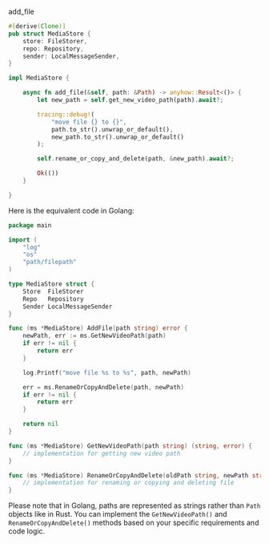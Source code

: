 add_file

```rust
#[derive(Clone)]
pub struct MediaStore {
    store: FileStorer,
    repo: Repository,
    sender: LocalMessageSender,
}

impl MediaStore {

    async fn add_file(&self, path: &Path) -> anyhow::Result<()> {
        let new_path = self.get_new_video_path(path).await?;

        tracing::debug!(
            "move file {} to {}",
            path.to_str().unwrap_or_default(),
            new_path.to_str().unwrap_or_default()
        );

        self.rename_or_copy_and_delete(path, &new_path).await?;

        Ok(())
    }

}
```


Here is the equivalent code in Golang:

```go
package main

import (
	"log"
	"os"
	"path/filepath"
)

type MediaStore struct {
	Store  FileStorer
	Repo   Repository
	Sender LocalMessageSender
}

func (ms *MediaStore) AddFile(path string) error {
	newPath, err := ms.GetNewVideoPath(path)
	if err != nil {
		return err
	}

	log.Printf("move file %s to %s", path, newPath)

	err = ms.RenameOrCopyAndDelete(path, newPath)
	if err != nil {
		return err
	}

	return nil
}

func (ms *MediaStore) GetNewVideoPath(path string) (string, error) {
	// implementation for getting new video path
}

func (ms *MediaStore) RenameOrCopyAndDelete(oldPath string, newPath string) error {
	// implementation for renaming or copying and deleting file
}
```

Please note that in Golang, paths are represented as strings rather than `Path` objects like in Rust. You can implement the `GetNewVideoPath()` and `RenameOrCopyAndDelete()` methods based on your specific requirements and code logic.